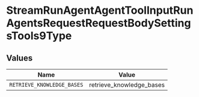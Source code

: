 # StreamRunAgentAgentToolInputRunAgentsRequestRequestBodySettingsTools9Type


## Values

| Name                       | Value                      |
| -------------------------- | -------------------------- |
| `RETRIEVE_KNOWLEDGE_BASES` | retrieve_knowledge_bases   |